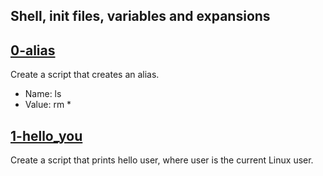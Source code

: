 ## Shell, init files, variables and expansions
 

## [0-alias](102-acrostic)
Create a script that creates an alias.

* Name: ls
* Value: rm *

## [1-hello_you](1-hello_you)
Create a script that prints hello user, where user is the current Linux user.

